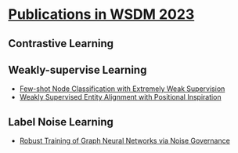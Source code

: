 # [Publications in WSDM 2023](https://www.wsdm-conference.org/2023/program/acm-proceedings)

## Contrastive Learning 

## Weakly-supervise Learning
 - [Few-shot Node Classification with Extremely Weak Supervision](https://dl.acm.org/doi/pdf/10.1145/3539597.3570435)
 - [Weakly Supervised Entity Alignment with Positional Inspiration](https://dl.acm.org/doi/abs/10.1145/3539597.3570394)

## Label Noise Learning
 - [Robust Training of Graph Neural Networks via Noise Governance](https://dl.acm.org/doi/10.1145/3539597.3570369)
